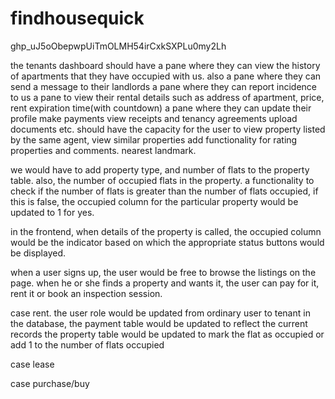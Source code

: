 # findhousequick

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

<meta name="description" content="Find your dream home with FindHouseQuick. Our experienced real estate agents can help you buy or rent a property in any location, whether you're looking for a house, apartment, condo, or commercial property. Explore our listings and search for properties based on your preferred location, price range, and other criteria. Contact us today to start your real estate journey!">

the tenants dashboard should have a pane where they can view the history of apartments that they have occupied with us.
also a pane where they can send a message to their landlords
a pane where they can report incidence to us
a pane to view their rental details such as address of apartment, price, rent expiration time(with countdown)
a pane where they can update their profile
make payments
view receipts and tenancy agreements
upload documents etc.
should have the capacity for the user to view property listed by the same agent, view similar properties
add functionality for rating properties and comments. nearest landmark.

we would have to add property type, and number of flats to the property table. also, the number of occupied flats in the property. a functionality to check if the number of flats is greater than the number of flats occupied, if this is false, the occupied column for the particular property would be updated to 1 for yes.

in the frontend, when details of the property is called, the occupied column would be the indicator based on which the appropriate status buttons would be displayed.

when a user signs up, the user would be free to browse the listings on the page. when he or she finds a property and wants it, the user can pay for it, rent it or book an inspection session.

case rent. 
the user role would be updated from ordinary user to tenant in the database,
the payment table would be updated to reflect the current records
the property table would be updated to mark the flat as occupied or add 1 to the number of flats occupied

case lease

case purchase/buy